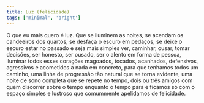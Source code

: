 ```yaml
---
title: Luz (felicidade)
tags: ['minimal', 'bright']
---
```


O que eu mais quero é luz. Que se iluminem as noites, se acendam os candeeiros dos quartos, se desfaça o escuro em pedaços, se deixe o escuro estar no passado e seja mais simples ver, caminhar, ousar, tomar decisões, ser honesto, ser ousado, ser o alento em forma de pessoa, iluminar todos esses corações magoados, tocados, acanhados, defensivos, agressivos e acometidos a nada em concreto, para que tenhamos todos um caminho, uma linha de progressão tão natural que se torna evidente, uma noite de sono completa que se repete no tempo, dois ou três amigos com quem discorrer sobre o tempo enquanto o tempo para e ficamos só com o espaço simples e lustroso que comummente apelidamos de felicidade.
